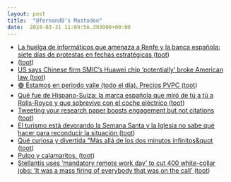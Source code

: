 ```yaml
---
layout: post
title:  "@fernand0's Mastodon"
date:  2024-03-31 11:09:56.393000+00:00
---
```

*  [La huelga de informáticos que amenaza a Renfe y la banca española: siete días de protestas en fechas estratégicas ](https://www.xataka.com/empresas-y-economia/huelga-informaticos-que-amenaza-a-renfe-banca-espanola-siete-dias-protestas-fechas-estrategica) ([toot](https://mastodon.social/@fernand0/112189990265744346))
*  [ ](https://mastodon.social/@macosas) ([toot](https://mastodon.social/@fernand0/112189840828675570))
*  [US says Chinese firm SMIC’s Huawei chip ‘potentially’ broke American law ](https://www.scmp.com/tech/big-tech/article/3256321/chinese-chip-maker-smic-potentially-broke-us-law-make-huaweis-7-nm-smartphone-processor-lawmake) ([toot](https://mastodon.social/@fernand0/112189804464545651))
*  [🟢 Estamos en periodo valle (todo el día). Precios PVPC ](https://mastodon.social/@fernand0/112189638793207035) ([toot](https://mastodon.social/@fernand0/112189638793207035))
*  [Qué fue de Hispano-Suiza: la marca española que miró de tú a tú a Rolls-Royce y que sobrevive con el coche eléctrico ](https://www.xataka.com/movilidad/que-fue-hispano-suiza-marca-espanola-que-miro-tu-a-tu-a-rolls-royce-que-sobrevive-coche-electrico-) ([toot](https://mastodon.social/@fernand0/112189584654788210))
*  [Tweeting your research paper boosts engagement but not citations ](https://www.nature.com/articles/d41586-024-00922-) ([toot](https://mastodon.social/@fernand0/112189302450228254))
*  [El turismo está devorando la Semana Santa y la Iglesia no sabe qué hacer para reconducir la situación ](https://www.xataka.com/magnet/turismo-esta-devorando-semana-santa-iglesia-no-sabe-que-hacer-para-reconducir-situacio) ([toot](https://mastodon.social/@fernand0/112187656481557071))
*  [Qué curiosa y divertida &quot;Más allá de los dos minutos infinitos&quot ](https://mastodon.social/@fernand0/112186207351063215) ([toot](https://mastodon.social/@fernand0/112186207351063215))
*  [Pulpo y calamaritos. ](https://avecesunafoto.wordpress.com/2024/03/30/pulpo-y-calamaritos) ([toot](https://mastodon.social/@fernand0/112186068633351833))
*  [Stellantis uses ‘mandatory remote work day’ to cut 400 white-collar jobs: ‘It was a mass firing of everybody that was on the call’ ](https://fortune.com/2024/03/24/stellantis-layoffs-mandatory-remote-work-day) ([toot](https://mastodon.social/@fernand0/112185955879095816))
